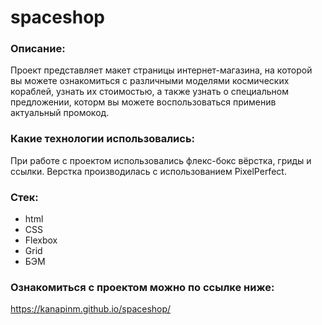 # spaceshop

### Описание:
Проект представляет макет страницы интернет-магазина, на которой вы можете ознакомиться с различными моделями космических кораблей, узнать их стоимостью, а также узнать о специальном предложении, которм вы можете воспользоваться применив актуальный промокод.

### Какие технологии использовались: 
При  работе с проектом использовались флекс-бокс вёрстка, гриды и ссылки. Верстка производилась с использованием PixelPerfect.

### Cтек:
- html
- CSS
- Flexbox
- Grid
- БЭМ

### Ознакомиться с проектом можно по ссылке ниже: 
https://kanapinm.github.io/spaceshop/